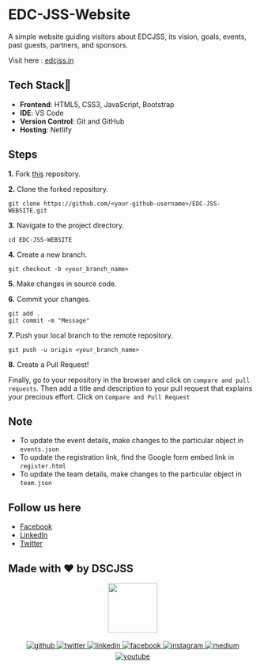 # EDC-JSS-Website

A simple website guiding visitors about EDCJSS, its vision, goals, events, past guests, partners, and sponsors.

Visit here : [edcjss.in](http://edcjss.in/)

<h2 align= "left"><b>Tech Stack🧐</b></h2>

- **Frontend**: HTML5, CSS3, JavaScript, Bootstrap
- **IDE**: VS Code
- **Version Control**: Git and GitHub
- **Hosting**: Netlify

<h2 align= "left"><b>Steps</b></h2>

**1.** Fork [this](https://github.com/DSC-JSS-NOIDA/EDC-JSS-Website) repository.

**2.** Clone the forked repository.

```terminal
git clone https://github.com/<your-github-username>/EDC-JSS-WEBSITE.git
```

**3.** Navigate to the project directory.

```terminal
cd EDC-JSS-WEBSITE
```

**4.** Create a new branch.

```terminal
git checkout -b <your_branch_name>
```

**5.** Make changes in source code.

**6.** Commit your changes.

```terminal
git add .
git commit -m "Message"
```

**7.** Push your local branch to the remote repository.

```terminal
git push -u origin <your_branch_name>
```

**8.** Create a Pull Request!

Finally, go to your repository in the browser and click on `compare and pull requests`.
Then add a title and description to your pull request that explains your precious effort.
Click on `Compare and Pull Request`

<h2 align= "left"><b>Note</b></h2>

- To update the event details, make changes to the particular object in `events.json`
- To update the registration link, find the Google form embed link in `register.html`
- To update the team details, make changes to the particular object in `team.json`

<h2 align= "left"><b>Follow us here</b></h2>

- [Facebook](https://www.facebook.com/ecell.jssaten)
- [LinkedIn](https://www.linkedin.com/company/edc-jssate/)
- [Twitter](https://twitter.com/cell_edc)

## Made with ❤️ by DSCJSS

<div align="center">
 <a href="https://dscjss.in/"><img src="https://user-images.githubusercontent.com/42115530/94302134-5c28c680-ff89-11ea-9ca4-5dcdd4279786.png"  height=100px /></a> <br><br> 
<a href="https://github.com/DSC-JSS-NOIDA" target="_blank">
<img src=https://img.shields.io/badge/github-%2324292e.svg?&style=for-the-badge&logo=github&logoColor=white alt=github style="margin-bottom: 5px;" />
</a>
<a href="https://twitter.com/DSCJSSATEN" target="_blank">
<img src=https://img.shields.io/badge/twitter-%2300acee.svg?&style=for-the-badge&logo=twitter&logoColor=white alt=twitter style="margin-bottom: 5px;" />
</a>
<a href="https://www.linkedin.com/company/dsc-jssaten/" target="_blank">
<img src=https://img.shields.io/badge/linkedin-%231E77B5.svg?&style=for-the-badge&logo=linkedin&logoColor=white alt=linkedin style="margin-bottom: 5px;" />
</a>
<a href="https://www.facebook.com/dscjssnoida/" target="_blank">
<img src=https://img.shields.io/badge/facebook-%232E87FB.svg?&style=for-the-badge&logo=facebook&logoColor=white alt=facebook style="margin-bottom: 5px;" />
</a>
<a href="https://www.instagram.com/dscjssaten/?igshid=9ubqtp1ssqsi" target="_blank">
<img src=https://img.shields.io/badge/instagram-%23000000.svg?&style=for-the-badge&logo=instagram&logoColor=white alt=instagram style="margin-bottom: 5px;" />
</a>
<a href="https://medium.com/dsc-jss-noida" target="_blank">
<img src=https://img.shields.io/badge/medium-%23292929.svg?&style=for-the-badge&logo=medium&logoColor=white alt=medium style="margin-bottom: 5px;" />
</a>  
<a href="https://www.youtube.com/channel/UCkELk5JFDceaSf8pBa19kDQ" target="_blank">
<img src=https://img.shields.io/badge/youtube-%23FF0000.svg?&style=for-the-badge&logo=youtube&logoColor=white alt=youtube style="margin-bottom: 5px;" />
</a> 
</div>
